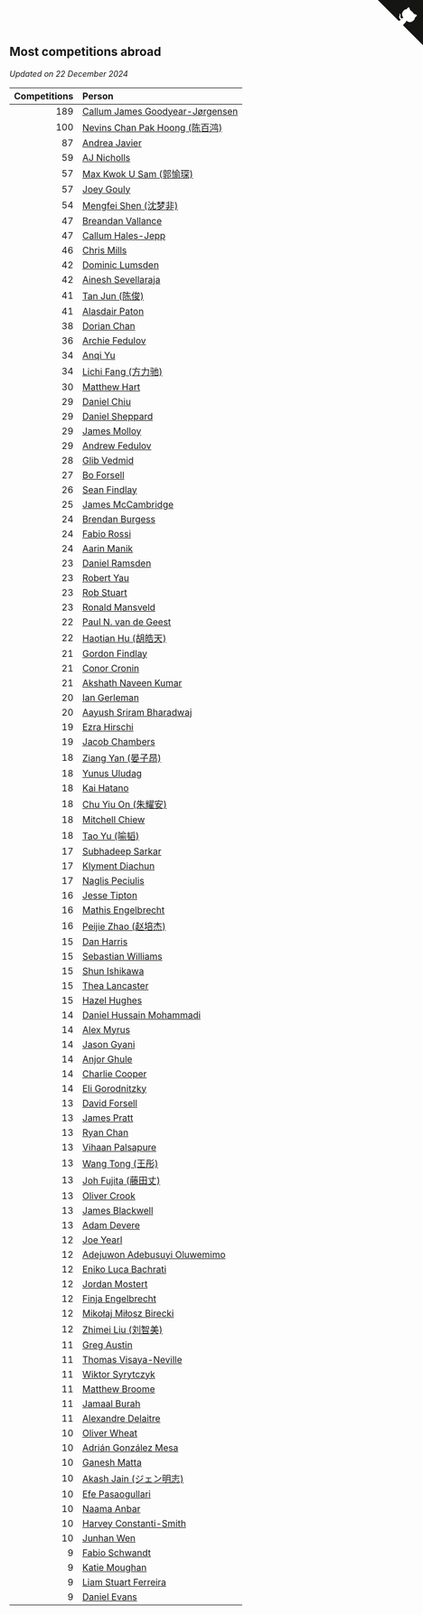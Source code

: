## Most competitions abroad

*Updated on 22 December 2024*

| Competitions | Person |
| ---: | :--- |
| 189 | [Callum James Goodyear-Jørgensen](https://www.worldcubeassociation.org/persons/2012GOOD02) |
| 100 | [Nevins Chan Pak Hoong (陈百鸿)](https://www.worldcubeassociation.org/persons/2010CHAN20) |
| 87 | [Andrea Javier](https://www.worldcubeassociation.org/persons/2010JAVI01) |
| 59 | [AJ Nicholls](https://www.worldcubeassociation.org/persons/2015NICH04) |
| 57 | [Max Kwok U Sam (郭愉琛)](https://www.worldcubeassociation.org/persons/2018SAMK01) |
| 57 | [Joey Gouly](https://www.worldcubeassociation.org/persons/2007GOUL01) |
| 54 | [Mengfei Shen (沈梦非)](https://www.worldcubeassociation.org/persons/2018SHEN07) |
| 47 | [Breandan Vallance](https://www.worldcubeassociation.org/persons/2007VALL01) |
| 47 | [Callum Hales-Jepp](https://www.worldcubeassociation.org/persons/2012HALE01) |
| 46 | [Chris Mills](https://www.worldcubeassociation.org/persons/2014MILL04) |
| 42 | [Dominic Lumsden](https://www.worldcubeassociation.org/persons/2016LUMS01) |
| 42 | [Ainesh Sevellaraja](https://www.worldcubeassociation.org/persons/2012SEVE01) |
| 41 | [Tan Jun (陈俊)](https://www.worldcubeassociation.org/persons/2018JUNT01) |
| 41 | [Alasdair Paton](https://www.worldcubeassociation.org/persons/2015PATO01) |
| 38 | [Dorian Chan](https://www.worldcubeassociation.org/persons/2023DORI01) |
| 36 | [Archie Fedulov](https://www.worldcubeassociation.org/persons/2022FEDU01) |
| 34 | [Anqi Yu](https://www.worldcubeassociation.org/persons/2018YUAN02) |
| 34 | [Lichi Fang (方力驰)](https://www.worldcubeassociation.org/persons/2018FANG03) |
| 30 | [Matthew Hart](https://www.worldcubeassociation.org/persons/2019HART11) |
| 29 | [Daniel Chiu](https://www.worldcubeassociation.org/persons/2022CHIU06) |
| 29 | [Daniel Sheppard](https://www.worldcubeassociation.org/persons/2009SHEP01) |
| 29 | [James Molloy](https://www.worldcubeassociation.org/persons/2011MOLL01) |
| 29 | [Andrew Fedulov](https://www.worldcubeassociation.org/persons/2022FEDU02) |
| 28 | [Glib Vedmid](https://www.worldcubeassociation.org/persons/2016VEDM01) |
| 27 | [Bo Forsell](https://www.worldcubeassociation.org/persons/2022FORS06) |
| 26 | [Sean Findlay](https://www.worldcubeassociation.org/persons/2016FIND01) |
| 25 | [James McCambridge](https://www.worldcubeassociation.org/persons/2019MCCA09) |
| 24 | [Brendan Burgess](https://www.worldcubeassociation.org/persons/2019BURG06) |
| 24 | [Fabio Rossi](https://www.worldcubeassociation.org/persons/2022ROSS02) |
| 24 | [Aarin Manik](https://www.worldcubeassociation.org/persons/2017MANI03) |
| 23 | [Daniel Ramsden](https://www.worldcubeassociation.org/persons/2017RAMS02) |
| 23 | [Robert Yau](https://www.worldcubeassociation.org/persons/2009YAUR01) |
| 23 | [Rob Stuart](https://www.worldcubeassociation.org/persons/2011STUA01) |
| 23 | [Ronald Mansveld](https://www.worldcubeassociation.org/persons/2015MANS04) |
| 22 | [Paul N. van de Geest](https://www.worldcubeassociation.org/persons/2017GEES01) |
| 22 | [Haotian Hu (胡皓天)](https://www.worldcubeassociation.org/persons/2022HUHA01) |
| 21 | [Gordon Findlay](https://www.worldcubeassociation.org/persons/2017FIND02) |
| 21 | [Conor Cronin](https://www.worldcubeassociation.org/persons/2013CRON01) |
| 21 | [Akshath Naveen Kumar](https://www.worldcubeassociation.org/persons/2019KUMA37) |
| 20 | [Ian Gerleman](https://www.worldcubeassociation.org/persons/2015GERL02) |
| 20 | [Aayush Sriram Bharadwaj](https://www.worldcubeassociation.org/persons/2018BHAR02) |
| 19 | [Ezra Hirschi](https://www.worldcubeassociation.org/persons/2019HIRS01) |
| 19 | [Jacob Chambers](https://www.worldcubeassociation.org/persons/2017CHAM09) |
| 18 | [Ziang Yan (晏子昂)](https://www.worldcubeassociation.org/persons/2017YANZ01) |
| 18 | [Yunus Uludag](https://www.worldcubeassociation.org/persons/2022ULUD01) |
| 18 | [Kai Hatano](https://www.worldcubeassociation.org/persons/2022HATA01) |
| 18 | [Chu Yiu On (朱耀安)](https://www.worldcubeassociation.org/persons/2019ONCH01) |
| 18 | [Mitchell Chiew](https://www.worldcubeassociation.org/persons/2011CHIE01) |
| 18 | [Tao Yu (喻韬)](https://www.worldcubeassociation.org/persons/2012YUTA01) |
| 17 | [Subhadeep Sarkar](https://www.worldcubeassociation.org/persons/2017SARK01) |
| 17 | [Klyment Diachun](https://www.worldcubeassociation.org/persons/2022DIAC01) |
| 17 | [Naglis Peciulis](https://www.worldcubeassociation.org/persons/2017PECI01) |
| 16 | [Jesse Tipton](https://www.worldcubeassociation.org/persons/2014TIPT01) |
| 16 | [Mathis Engelbrecht](https://www.worldcubeassociation.org/persons/2022ENGE02) |
| 16 | [Peijie Zhao (赵培杰)](https://www.worldcubeassociation.org/persons/2019ZHAP04) |
| 15 | [Dan Harris](https://www.worldcubeassociation.org/persons/2003HARR01) |
| 15 | [Sebastian Williams](https://www.worldcubeassociation.org/persons/2020WILL09) |
| 15 | [Shun Ishikawa](https://www.worldcubeassociation.org/persons/2011ISHI02) |
| 15 | [Thea Lancaster](https://www.worldcubeassociation.org/persons/2023LANC06) |
| 15 | [Hazel Hughes](https://www.worldcubeassociation.org/persons/2015HUGH04) |
| 14 | [Daniel Hussain Mohammadi](https://www.worldcubeassociation.org/persons/2017MOHA13) |
| 14 | [Alex Myrus](https://www.worldcubeassociation.org/persons/2022MYRU01) |
| 14 | [Jason Gyani](https://www.worldcubeassociation.org/persons/2008GYAN01) |
| 14 | [Anjor Ghule](https://www.worldcubeassociation.org/persons/2023GHUL01) |
| 14 | [Charlie Cooper](https://www.worldcubeassociation.org/persons/2007COOP01) |
| 14 | [Eli Gorodnitzky](https://www.worldcubeassociation.org/persons/2023GORO01) |
| 13 | [David Forsell](https://www.worldcubeassociation.org/persons/2022FORS07) |
| 13 | [James Pratt](https://www.worldcubeassociation.org/persons/2018PRAT13) |
| 13 | [Ryan Chan](https://www.worldcubeassociation.org/persons/2023CHAN16) |
| 13 | [Vihaan Palsapure](https://www.worldcubeassociation.org/persons/2023PALS01) |
| 13 | [Wang Tong (王彤)](https://www.worldcubeassociation.org/persons/2014TONG01) |
| 13 | [Joh Fujita (藤田丈)](https://www.worldcubeassociation.org/persons/2022FUJI02) |
| 13 | [Oliver Crook](https://www.worldcubeassociation.org/persons/2022CROO02) |
| 13 | [James Blackwell](https://www.worldcubeassociation.org/persons/2022BLAC02) |
| 13 | [Adam Devere](https://www.worldcubeassociation.org/persons/2018DEVE02) |
| 12 | [Joe Yearl](https://www.worldcubeassociation.org/persons/2014YEAR01) |
| 12 | [Adejuwon Adebusuyi Oluwemimo](https://www.worldcubeassociation.org/persons/2022OLUW01) |
| 12 | [Eniko Luca Bachrati](https://www.worldcubeassociation.org/persons/2023BACH03) |
| 12 | [Jordan Mostert](https://www.worldcubeassociation.org/persons/2023MOST01) |
| 12 | [Finja Engelbrecht](https://www.worldcubeassociation.org/persons/2022ENGE03) |
| 12 | [Mikołaj Miłosz Birecki](https://www.worldcubeassociation.org/persons/2022BIRE01) |
| 12 | [Zhimei Liu (刘智美)](https://www.worldcubeassociation.org/persons/2022LIUZ04) |
| 11 | [Greg Austin](https://www.worldcubeassociation.org/persons/2006AUST01) |
| 11 | [Thomas Visaya-Neville](https://www.worldcubeassociation.org/persons/2014VISA01) |
| 11 | [Wiktor Syrytczyk](https://www.worldcubeassociation.org/persons/2022SYRY01) |
| 11 | [Matthew Broome](https://www.worldcubeassociation.org/persons/2014BROO01) |
| 11 | [Jamaal Burah](https://www.worldcubeassociation.org/persons/2017BURA01) |
| 11 | [Alexandre Delaitre](https://www.worldcubeassociation.org/persons/2016DELA05) |
| 10 | [Oliver Wheat](https://www.worldcubeassociation.org/persons/2016WHEA01) |
| 10 | [Adrián González Mesa](https://www.worldcubeassociation.org/persons/2023MESA03) |
| 10 | [Ganesh Matta](https://www.worldcubeassociation.org/persons/2015MATT06) |
| 10 | [Akash Jain (ジェン明志)](https://www.worldcubeassociation.org/persons/2023JAIN31) |
| 10 | [Efe Pasaogullari](https://www.worldcubeassociation.org/persons/2022PASA02) |
| 10 | [Naama Anbar](https://www.worldcubeassociation.org/persons/2023ANBA01) |
| 10 | [Harvey Constanti-Smith](https://www.worldcubeassociation.org/persons/2023CONS06) |
| 10 | [Junhan Wen](https://www.worldcubeassociation.org/persons/2022WENJ02) |
| 9 | [Fabio Schwandt](https://www.worldcubeassociation.org/persons/2014SCHW02) |
| 9 | [Katie Moughan](https://www.worldcubeassociation.org/persons/2017DAVI03) |
| 9 | [Liam Stuart Ferreira](https://www.worldcubeassociation.org/persons/2022FERR14) |
| 9 | [Daniel Evans](https://www.worldcubeassociation.org/persons/2016EVAN06) |


<a href="https://github.com/simonkellly/wca_statistics_uk" class="github-corner" aria-label="View source on Github"><svg width="80" height="80" viewBox="0 0 250 250" style="fill:#151513; color:#fff; position: absolute; top: 0; border: 0; right: 0;" aria-hidden="true"><path d="M0,0 L115,115 L130,115 L142,142 L250,250 L250,0 Z"></path><path d="M128.3,109.0 C113.8,99.7 119.0,89.6 119.0,89.6 C122.0,82.7 120.5,78.6 120.5,78.6 C119.2,72.0 123.4,76.3 123.4,76.3 C127.3,80.9 125.5,87.3 125.5,87.3 C122.9,97.6 130.6,101.9 134.4,103.2" fill="currentColor" style="transform-origin: 130px 106px;" class="octo-arm"></path><path d="M115.0,115.0 C114.9,115.1 118.7,116.5 119.8,115.4 L133.7,101.6 C136.9,99.2 139.9,98.4 142.2,98.6 C133.8,88.0 127.5,74.4 143.8,58.0 C148.5,53.4 154.0,51.2 159.7,51.0 C160.3,49.4 163.2,43.6 171.4,40.1 C171.4,40.1 176.1,42.5 178.8,56.2 C183.1,58.6 187.2,61.8 190.9,65.4 C194.5,69.0 197.7,73.2 200.1,77.6 C213.8,80.2 216.3,84.9 216.3,84.9 C212.7,93.1 206.9,96.0 205.4,96.6 C205.1,102.4 203.0,107.8 198.3,112.5 C181.9,128.9 168.3,122.5 157.7,114.1 C157.9,116.9 156.7,120.9 152.7,124.9 L141.0,136.5 C139.8,137.7 141.6,141.9 141.8,141.8 Z" fill="currentColor" class="octo-body"></path></svg></a><style>.github-corner:hover .octo-arm{animation:octocat-wave 560ms ease-in-out}@keyframes octocat-wave{0%,100%{transform:rotate(0)}20%,60%{transform:rotate(-25deg)}40%,80%{transform:rotate(10deg)}}@media (max-width:500px){.github-corner:hover .octo-arm{animation:none}.github-corner .octo-arm{animation:octocat-wave 560ms ease-in-out}}</style>
